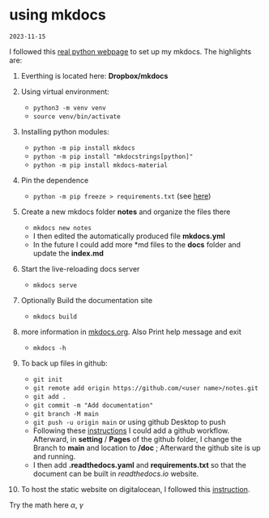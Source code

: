 # using mkdocs
`2023-11-15`

I followed this [real python webpage](https://realpython.com/python-project-documentation-with-mkdocs/) to set up my mkdocs. The highlights are:

1. Everthing is located here: __Dropbox/mkdocs__
2. Using virtual environment:
	* `python3 -m venv venv`
	* `source venv/bin/activate`
3. Installing python modules:
	* `python -m pip install mkdocs`
	* `python -m pip install "mkdocstrings[python]"`
	* `python -m pip install mkdocs-material`
1. Pin the dependence
	* `python -m pip freeze > requirements.txt` (see [here](https://realpython.com/python-virtual-environments-a-primer/#pin-your-dependencies))
1. Create a new mkdocs folder __notes__ and organize the files there
	* `mkdocs new notes`
	* I then edited the automatically produced file __mkdocs.yml__
	* In the future I could add more *md files to the __docs__ folder and update the __index.md__
1. Start the live-reloading docs server
	* `mkdocs serve`
1. Optionally Build the documentation site
	* `mkdocs build` 
1. more information in [mkdocs.org](https://www.mkdocs.org). Also Print help message and exit
	* `mkdocs -h`
1. To back up files in github: 
	* `git init`
	* `git remote add origin https://github.com/<user name>/notes.git`
	* `git add .`
	* `git commit -m "Add documentation"`
	* `git branch -M main`
	* `git push -u origin main` or using github Desktop to push
	* Following these [instructions](https://squidfunk.github.io/mkdocs-material/publishing-your-site/) I could add a github workflow. Afterward, in __setting__ / __Pages__ of the github folder, I change the Branch to __main__ and location to __/doc__ ; Afterward the github site is up and running.
	* I then add __.readthedocs.yaml__ and __requirements.txt__ so that the document can be built in _readthedocs.io_ website.

1. To host the static website on digitalocean, I followed this [instruction](https://www.digitalocean.com/community/tutorials/how-to-deploy-a-static-website-to-the-cloud-with-digitalocean-app-platform).

Try the math here $\alpha$, $\gamma$
